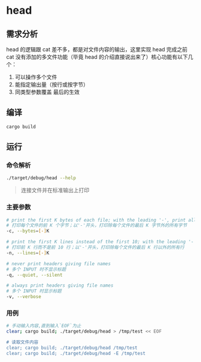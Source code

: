 # head

## 需求分析
head 的逻辑跟 cat 差不多，都是对文件内容的输出，这里实现 head 完成之前 cat 没有添加的多文件功能（毕竟 head 的介绍直接说出来了）核心功能有以下几个：

1. 可以操作多个文件
2. 能指定输出量（按行或按字节）
3. 同类型参数覆盖 最后的生效

## 编译
```bash
cargo build
```

## 运行

### 命令解析
```bash
./target/debug/head --help
```
> 连接文件并在标准输出上打印

### 主要参数
```bash
# print the first K bytes of each file; with the leading '-', print all but the last K bytes of each file
# 打印每个文件的前 K 个字节；以'-'开头，打印除每个文件的最后 K 字节外的所有字节
-c, --bytes=[-]K

# print the first K lines instead of the first 10; with the leading '-', print all but the last K lines of each file
# 打印前 K 行而不是前 10 行；以'-'开头，打印除每个文件的最后 K 行以外的所有行
-n, --lines=[-]K

# never print headers giving file names
# 多个 INPUT 时不显示标题
-q, --quiet, --silent

# always print headers giving file names
# 多个 INPUT 时显示标题
-v, --verbose

```

### 用例
```bash
# 手动输入内容,直到输入`EOF`为止
clear; cargo build; ./target/debug/head > /tmp/test << EOF

# 读取文件内容
clear; cargo build; ./target/debug/head /tmp/test
clear; cargo build; ./target/debug/head -E /tmp/test

```
